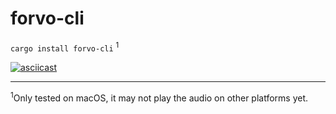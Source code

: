 # forvo-cli

`cargo install forvo-cli` <sup>1</sup> 

[![asciicast](https://asciinema.org/a/q48AMFx9rr00kzQDBHxnDQtel.svg)](https://asciinema.org/a/q48AMFx9rr00kzQDBHxnDQtel)

---
<sup>1</sup>Only tested on macOS, it may not play the audio on other platforms yet.